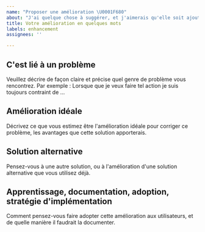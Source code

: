 ```yaml
---
name: "Proposer une amélioration \U0001F680"
about: "J'ai quelque chose à suggérer, et j'aimerais qu'elle soit ajoutée \U0001F642."
title: Votre amélioration en quelques mots
labels: enhancement
assignees: ''

---
```


## C'est lié à un problème
Veuillez décrire de façon claire et précise quel genre de problème vous rencontrez. Par exemple : Lorsque que je veux faire tel action je suis toujours contraint de …

## Amélioration idéale
Décrivez ce que vous estimez être l'amélioration idéale pour corriger ce problème, les avantages que cette solution apporterais.

## Solution alternative
Pensez-vous à une autre solution, ou à l'amélioration d'une solution alternative que vous utilisez déjà.

## Apprentissage, documentation, adoption, stratégie d'implémentation

Comment pensez-vous faire adopter cette amélioration aux utilisateurs, et de quelle manière il faudrait la documenter.

